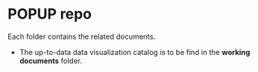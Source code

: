 # POPUP repo

Each folder contains the related documents.

* The up-to-data data visualization catalog is to be find in the **working documents** folder.